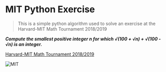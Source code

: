 # MIT Python Exercise 

> This is a simple python algorithm used to solve an exercise at the Harvard-MIT Math Tournament 2018/2019 


 ***Compute the smallest positive integer n for which 
  √(100 + √n) + √(100 - √n) is an integer.*** 
  
  
  
[Harvard-MIT Math Tournament 2018/2019](https://s3.amazonaws.com/hmmt-archive/november/2018/HMMTNovember2018GeneralRoundSolutions.pdf)
  
![MIT](https://user-images.githubusercontent.com/59056176/93005298-35e53e80-f526-11ea-80cb-d98292b13673.png)

